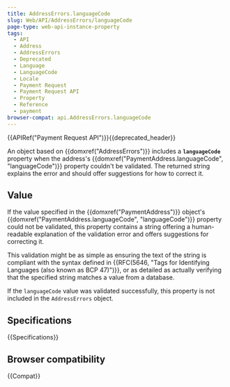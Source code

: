 ```yaml
---
title: AddressErrors.languageCode
slug: Web/API/AddressErrors/languageCode
page-type: web-api-instance-property
tags:
  - API
  - Address
  - AddressErrors
  - Deprecated
  - Language
  - LanguageCode
  - Locale
  - Payment Request
  - Payment Request API
  - Property
  - Reference
  - payment
browser-compat: api.AddressErrors.languageCode
---
```

{{APIRef("Payment Request API")}}{{deprecated_header}}

An object based on {{domxref("AddressErrors")}} includes a **`languageCode`** property when the address's {{domxref("PaymentAddress.languageCode", "languageCode")}} property couldn't be validated. The returned string explains the error and should offer suggestions for how to correct it.

## Value

If the value specified in the {{domxref("PaymentAddress")}} object's {{domxref("PaymentAddress.languageCode", "languageCode")}} property could not be validated, this property contains a string offering a human-readable explanation of the validation error and offers suggestions for correcting it.

This validation might be as simple as ensuring the text of the string is compliant with the syntax defined in {{RFC(5646, "Tags for Identifying Languages (also known as BCP 47)")}}, or as detailed as actually verifying that the specified string matches a value from a database.

If the `languageCode` value was validated successfully, this property is not included in the `AddressErrors` object.

## Specifications

{{Specifications}}

## Browser compatibility

{{Compat}}
